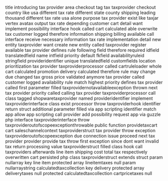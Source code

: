 title introducing tax provider area checkout tag tax taxprovider checkout country like usa different tax rate different state county shipping leading thousand different tax rate usa alone purpose tax provider exist like taxjar vertex avatax output tax rate depending customer cart detail want implement possibility interface hook called cart calculated able overwrite tax customer logged therefore information shipping billing available call interface receive necessary information tax rate implementation detail new entity taxprovider want create new entity called taxprovider register available tax provider defines rule following field therefore required idfield translatedfield name intfield priority default fkfield availabilityruleid stringfield provideridentifier unique translatedfield customfields location prioritization tax provider taxproviderprocessor called cartruleloader whole cart calculated promotion delivery calculated therefore rule may change due changed tax gross price validated anymore tax provider called customer logged availability rule match highest priority defines tax provider called first parameter filled taxprovidernotavailableexception thrown next tax provider priority called calling tax provider taxproviderprocessor call class tagged shopwaretaxprovider named provideridentifier implement taxproviderinterface class exist processor throw taxproviderhook identifier return struct additional parameter filled via app scripting identifier match app allow app scripting call provider add possibility request app via guzzle php interface taxproviderinterface throw taxprovideroutofscopeexceptionthrowable public function providetaxcart cart saleschannelcontext taxproviderstruct tax provider throw exception taxprovideroutofscopeexception due connection issue proceed next tax provider provider provide tax throw first exception since dont want invalid tax return processing value taxproviderstruct filled class hook call taxproviders afterwards line item shipping cost total tax respectively overwritten cart persisted php class taxproviderstruct extends struct param nullarray key line item protected array lineitemtaxes null param nullarraystring calculatedtaxcollection key delivery protected array deliverytaxes null protected calculatedtaxcollection cartpricetaxes null